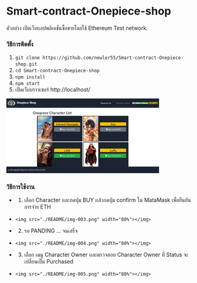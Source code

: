 # Smart-contract-Onepiece-shop
 ตัวอย่าง เปิดเว็บเเอปพลิเคชั่นซื้อขายโดยใช้ Ethereum Test network.


 ### วิธีการติดตั้ง
 1. `git clone https://github.com/newler55/Smart-contract-Onepiece-shop.git`
 2. `cd Smart-contract-Onepiece-shop`
 3. `npm install`
 4. `npm start`
 5. เปิดเว็บบราวเซอร์ http://localhost/

<img src="./README/img-001.png" width="80%"></img>


 ### วิธีการใช้งาน
 *  1. เลือก Character เเละกดปุม BUY เเล้วกดปุ่ม confirm ใน MataMask เพื่อยืนยันการจ่าย ETH 
 *     <img src="./README/img-003.png" width="80%"></img>
 *  2. รอ PANDING ... จนเสร็จ
 *     <img src="./README/img-004.png" width="80%"></img>
 *  3. เลือก เมนู Character Owner เเละตรวจสอบ Character Owner ที่ Status จะเปลี่ยนเป็น Purchased
 *     <img src="./README/img-005.png" width="80%"></img>

